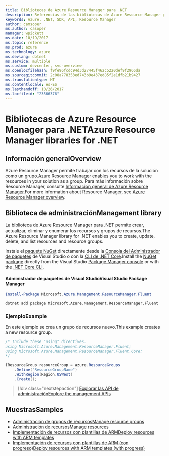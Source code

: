 ```yaml
---
title: Bibliotecas de Azure Resource Manager para .NET
description: Referencias de las bibliotecas de Azure Resource Manager para .NET
keywords: Azure, .NET, SDK, API, Resource Manager
author: camsoper
ms.author: casoper
manager: wpickett
ms.date: 10/19/2017
ms.topic: reference
ms.prod: azure
ms.technology: azure
ms.devlang: dotnet
ms.service: multiple
ms.custom: devcenter, svc-overview
ms.openlocfilehash: f9fe96fcdc94d3d27445f462c5220def9f2966da
ms.sourcegitcommit: 2c08a778353ed743b9e437ed85f2e1dfb21b9427
ms.translationtype: HT
ms.contentlocale: es-ES
ms.lasthandoff: 10/26/2017
ms.locfileid: "23566376"
---
```

# <a name="azure-resource-manager-libraries-for-net"></a><span data-ttu-id="5e1ff-104">Bibliotecas de Azure Resource Manager para .NET</span><span class="sxs-lookup"><span data-stu-id="5e1ff-104">Azure Resource Manager libraries for .NET</span></span>

## <a name="overview"></a><span data-ttu-id="5e1ff-105">Información general</span><span class="sxs-lookup"><span data-stu-id="5e1ff-105">Overview</span></span>

<span data-ttu-id="5e1ff-106">Azure Resource Manager permite trabajar con los recursos de la solución como un grupo.</span><span class="sxs-lookup"><span data-stu-id="5e1ff-106">Azure Resource Manager enables you to work with the resources in your solution as a group.</span></span>  <span data-ttu-id="5e1ff-107">Para más información sobre Resource Manager, consulte [Información general de Azure Resource Manager](https://docs.microsoft.com/azure/azure-resource-manager/resource-group-overview).</span><span class="sxs-lookup"><span data-stu-id="5e1ff-107">For more information about Resource Manager, see [Azure Resource Manager overview](https://docs.microsoft.com/azure/azure-resource-manager/resource-group-overview).</span></span>

## <a name="management-library"></a><span data-ttu-id="5e1ff-108">Biblioteca de administración</span><span class="sxs-lookup"><span data-stu-id="5e1ff-108">Management library</span></span>

<span data-ttu-id="5e1ff-109">La biblioteca de Azure Resource Manager para .NET permite crear, actualizar, eliminar y enumerar los recursos y grupos de recursos.</span><span class="sxs-lookup"><span data-stu-id="5e1ff-109">The Azure Resource Manager library for .NET enables you to create, update, delete, and list resources and resource groups.</span></span>

<span data-ttu-id="5e1ff-110">Instale el [paquete NuGet](https://www.nuget.org/packages/Microsoft.Azure.Management.ResourceManager.Fluent) directamente desde la [Consola del Administrador de paquetes][PackageManager] de Visual Studio o con la [CLI de .NET Core][DotNetCLI].</span><span class="sxs-lookup"><span data-stu-id="5e1ff-110">Install the [NuGet package](https://www.nuget.org/packages/Microsoft.Azure.Management.ResourceManager.Fluent) directly from the Visual Studio [Package Manager console][PackageManager] or with the [.NET Core CLI][DotNetCLI].</span></span>

#### <a name="visual-studio-package-manager"></a><span data-ttu-id="5e1ff-111">Administrador de paquetes de Visual Studio</span><span class="sxs-lookup"><span data-stu-id="5e1ff-111">Visual Studio Package Manager</span></span>

```powershell
Install-Package Microsoft.Azure.Management.ResourceManager.Fluent
```

```bash
dotnet add package Microsoft.Azure.Management.ResourceManager.Fluent
```

### <a name="example"></a><span data-ttu-id="5e1ff-112">Ejemplo</span><span class="sxs-lookup"><span data-stu-id="5e1ff-112">Example</span></span>

<span data-ttu-id="5e1ff-113">En este ejemplo se crea un grupo de recursos nuevo.</span><span class="sxs-lookup"><span data-stu-id="5e1ff-113">This example creates a new resource group.</span></span>

```csharp
/* Include these "using" directives.
using Microsoft.Azure.Management.ResourceManager.Fluent;
using Microsoft.Azure.Management.ResourceManager.Fluent.Core;
*/

IResourceGroup resourceGroup = azure.ResourceGroups
    .Define("ResourceGroupName")
    .WithRegion(Region.USWest)
    .Create();
```

> [!div class="nextstepaction"]
> [<span data-ttu-id="5e1ff-114">Explorar las API de administración</span><span class="sxs-lookup"><span data-stu-id="5e1ff-114">Explore the management APIs</span></span>](/dotnet/api/overview/azure/resources/management)


## <a name="samples"></a><span data-ttu-id="5e1ff-115">Muestras</span><span class="sxs-lookup"><span data-stu-id="5e1ff-115">Samples</span></span>

* [<span data-ttu-id="5e1ff-116">Administración de grupos de recursos</span><span class="sxs-lookup"><span data-stu-id="5e1ff-116">Manage resource groups</span></span>](https://github.com/Azure-Samples/resources-dotnet-manage-resource-group)
* [<span data-ttu-id="5e1ff-117">Administración de recursos</span><span class="sxs-lookup"><span data-stu-id="5e1ff-117">Manage resources</span></span>](https://github.com/Azure-Samples/resources-dotnet-manage-resource)
* [<span data-ttu-id="5e1ff-118">Implementación de recursos con plantillas de ARM</span><span class="sxs-lookup"><span data-stu-id="5e1ff-118">Deploy resources with ARM templates</span></span>](https://github.com/Azure-Samples/resources-dotnet-deploy-using-arm-template)
* [<span data-ttu-id="5e1ff-119">Implementación de recursos con plantillas de ARM (con progreso)</span><span class="sxs-lookup"><span data-stu-id="5e1ff-119">Deploy resources with ARM templates (with progress)</span></span>](https://github.com/Azure-Samples/resources-dotnet-deploy-using-arm-template-with-progress)


[PackageManager]: https://docs.microsoft.com/nuget/tools/package-manager-console
[DotNetCLI]: https://docs.microsoft.com/dotnet/core/tools/dotnet-add-package
